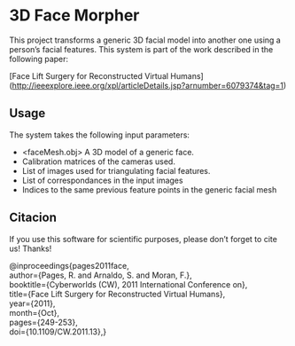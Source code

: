 # 3D Face Morpher

This project transforms a generic 3D facial model into another one using a person’s facial features. This system is part of the work described in the following paper:

[Face Lift Surgery for Reconstructed Virtual Humans] (http://ieeexplore.ieee.org/xpl/articleDetails.jsp?arnumber=6079374&tag=1)

## Usage
The system takes the following input parameters:

* <faceMesh.obj> A 3D model of a generic face.
* <cameraCalibrationFile> Calibration matrices of the cameras used.
* <imageListFile> List of images used for triangulating facial features.
* <controlPointCorrespondances> List of correspondances in the input images 
* <controlPointIndices> Indices to the same previous feature points in the generic facial mesh

## Citacion
If you use this software for scientific purposes, please don’t forget to cite us! Thanks!

@inproceedings{pages2011face,  
author={Pages, R. and Arnaldo, S. and Moran, F.},  
booktitle={Cyberworlds (CW), 2011 International Conference on},  
title={Face Lift Surgery for Reconstructed Virtual Humans},  
year={2011},  
month={Oct},  
pages={249-253},  
doi={10.1109/CW.2011.13},}  

